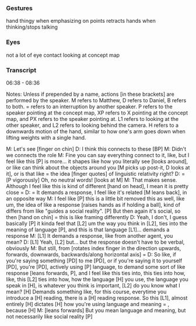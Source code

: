 ### Gestures
hand thingy when emphasizing on points
retracts hands when thinking/stops talking

### Eyes
not a lot of eye contact
looking at concept map

### Transcript

06:38 - 08:36

Notes: Unless if prepended by a name, actions [in these brackets] are performed by the speaker. M refers to Matthew, D refers to Daniel, B refers to both. = refers to an interruption by another speaker. P refers to the speaker pointing at the concept map, XP refers to X pointing at the concept map, and PX refers to the speaker pointing at. L1 refers to looking at the other speaker, and L2 refers to looking behind the camera. H refers to a downwards motion of the hand, similar to how one's arm goes down when lifting weights with a single hand.

M: Let's see [finger on chin]
D: I think this connects to these [BP]
M: Didn't we connects the role
M: Fine you can say everything connect to it, like, but I feel like this [P] is more... it shapes like how you literally see [looks around], or like can think about the objects around you [M picks up post-it, D looks at it], or is that like = the idea [finger quotes] of linguistic relativity right?
D: = [P vigorously] Oh, no neutral words! [looks at M]
M: That makes sense. Although I feel like this is kind of different [hand on head], I mean it is pretty close =
D: = It demands a response, I feel like it's related [M leans back], in an opposite way
M: I feel like [P] this is a little bit removed this as well, like um, the idea of like a response [raises hands as if holding a ball], kind of differs from like "guides a social reality". [P] But then again it's social, so then [hand on chin] = this is like framing differently
D: Yeah, I don't, I guess basically [P] it kinda feel that [L2] um the way you think in [L2], ties into the meaning of language [P], and this is that language [L1]... demands a response
M: [L1] It demands a response, like from another agent, you mean?
D: [L1] Yeah, [L2] but... but the response doesn't have to be verbal, obviously
M: But still, from [rotates index finger in the direction upwards, forwards, downwards, backwards/along horizontal axis] =
D: So like, if you're saying something [PD] to me [PD], or if you're saying it to yourself [PD], you're [PD], actively using [P] language, to demand some sort of like response [leans forwards, P], and I feel like this ties into, this ties into how, like, this [L2] ties into how, how the language [H] you use, the language you speak in [H], is whatever you think is important, [L2] do you know what I mean? [H] Demands something like, for this course, everytime you introduce a [H] reading, there is a [H] reading response. So this [L1], almost entirely [H]  dictates [H] how you're using language and meaning = , because [H]
M: [leans forwards] But you mean language and meaning, but not necessarily like social reality [P]
